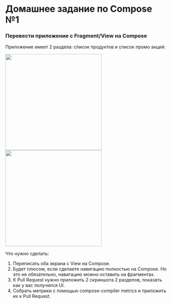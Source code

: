 # Домашнее задание по Compose №1

### Перевести приложение с Fragment/View на Compose

Приложение имеет 2 раздела: список продуктов и список промо акций:

<img src="https://github.com/Otus-Android/ComposeHomework-1/blob/master/img/01.png?raw=true" width="300"> <img src="https://github.com/Otus-Android/ComposeHomework-1/blob/master/img/02.png?raw=true" width="300">

Что нужно сделать:
1. Переписать оба экрана с View на Compose.
2. Будет плюсом, если сделаете навигацию полностью на Compose. Но это не обязательно, навигацию можно оставить на фрагментах.
3. К Pull Request нужно приложить 2 скриншота 2  разделов, показать как у вас получился UI.
4. Собрать метрики с помощью compose-compiler metrics и приложить их к Pull Request.

